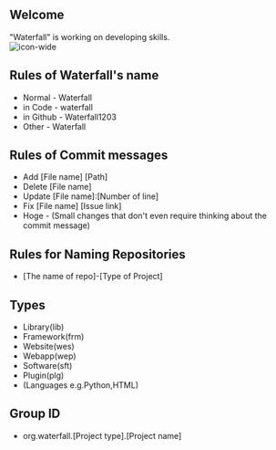 ## Welcome
"Waterfall" is working on developing skills. <br>
![icon-wide](https://github.com/Waterfall1203/.github/assets/138958366/6b233c5f-2229-4c82-8ca0-a102f820f915)
## Rules of Waterfall's name
- Normal - Waterfall
- in Code - waterfall
- in Github - Waterfall1203
- Other - Waterfall
## Rules of Commit messages
- Add [File name] [Path]
- Delete [File name]
- Update [File name]:[Number of line]
- Fix [File name] [Issue link]
- Hoge - (Small changes that don't even require thinking about the commit message)
## Rules for Naming Repositories
- [The name of repo]-[Type of Project]
## Types
- Library(lib)
- Framework(frm)
- Website(wes)
- Webapp(wep)
- Software(sft)
- Plugin(plg)
- (Languages e.g.Python,HTML)
## Group ID
- org.waterfall.[Project type].[Project name]
